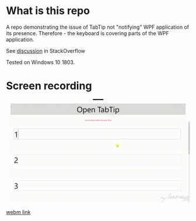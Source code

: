 # What is this repo

A repo demonstrating the issue of TabTip not "notifying" WPF application of its presence.
Therefore - the keyboard is covering parts of the WPF application.

See [discussion](https://stackoverflow.com/questions/30482440/wpf-window-size-not-affected-by-tabtip-keyboard) in StackOverflow

Tested on Windows 10 1803.


# Screen recording

![gif](/Example/TabTip_issue_in_fullscreen.gif)

[webm link](/Example/TabTip_issue_in_fullscreen.webm)
